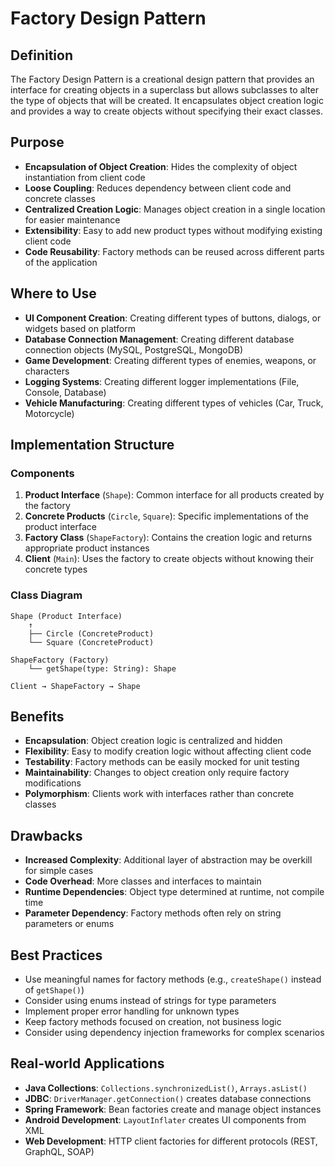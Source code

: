 # Factory Design Pattern

## Definition
The Factory Design Pattern is a creational design pattern that provides an interface for creating objects in a superclass but allows subclasses to alter the type of objects that will be created. It encapsulates object creation logic and provides a way to create objects without specifying their exact classes.

## Purpose
- **Encapsulation of Object Creation**: Hides the complexity of object instantiation from client code
- **Loose Coupling**: Reduces dependency between client code and concrete classes
- **Centralized Creation Logic**: Manages object creation in a single location for easier maintenance
- **Extensibility**: Easy to add new product types without modifying existing client code
- **Code Reusability**: Factory methods can be reused across different parts of the application

## Where to Use
- **UI Component Creation**: Creating different types of buttons, dialogs, or widgets based on platform
- **Database Connection Management**: Creating different database connection objects (MySQL, PostgreSQL, MongoDB)
- **Game Development**: Creating different types of enemies, weapons, or characters
- **Logging Systems**: Creating different logger implementations (File, Console, Database)
- **Vehicle Manufacturing**: Creating different types of vehicles (Car, Truck, Motorcycle)

## Implementation Structure

### Components
1. **Product Interface** (`Shape`): Common interface for all products created by the factory
2. **Concrete Products** (`Circle`, `Square`): Specific implementations of the product interface
3. **Factory Class** (`ShapeFactory`): Contains the creation logic and returns appropriate product instances
4. **Client** (`Main`): Uses the factory to create objects without knowing their concrete types

### Class Diagram
```
Shape (Product Interface)
    ↑
    ├── Circle (ConcreteProduct)
    └── Square (ConcreteProduct)

ShapeFactory (Factory)
    └── getShape(type: String): Shape

Client → ShapeFactory → Shape
```

## Benefits
- **Encapsulation**: Object creation logic is centralized and hidden
- **Flexibility**: Easy to modify creation logic without affecting client code
- **Testability**: Factory methods can be easily mocked for unit testing
- **Maintainability**: Changes to object creation only require factory modifications
- **Polymorphism**: Clients work with interfaces rather than concrete classes

## Drawbacks
- **Increased Complexity**: Additional layer of abstraction may be overkill for simple cases
- **Code Overhead**: More classes and interfaces to maintain
- **Runtime Dependencies**: Object type determined at runtime, not compile time
- **Parameter Dependency**: Factory methods often rely on string parameters or enums

## Best Practices
- Use meaningful names for factory methods (e.g., `createShape()` instead of `getShape()`)
- Consider using enums instead of strings for type parameters
- Implement proper error handling for unknown types
- Keep factory methods focused on creation, not business logic
- Consider using dependency injection frameworks for complex scenarios

## Real-world Applications
- **Java Collections**: `Collections.synchronizedList()`, `Arrays.asList()`
- **JDBC**: `DriverManager.getConnection()` creates database connections
- **Spring Framework**: Bean factories create and manage object instances
- **Android Development**: `LayoutInflater` creates UI components from XML
- **Web Development**: HTTP client factories for different protocols (REST, GraphQL, SOAP)
